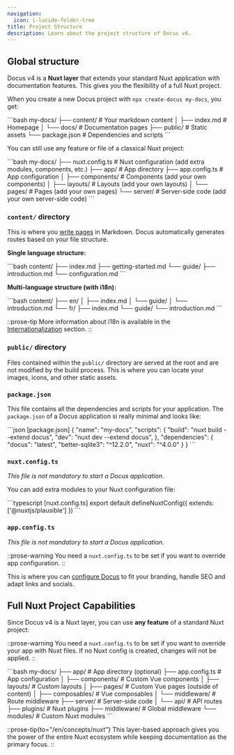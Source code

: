 ```yaml
---
navigation:
  icon: i-lucide-folder-tree
title: Project Structure
description: Learn about the project structure of Docus v4.
---
```


## Global structure

Docus v4 is a **Nuxt layer** that extends your standard Nuxt application with documentation features. This gives you the flexibility of a full Nuxt project.

When you create a new Docus project with `npx create-docus my-docs`, you get:

\`\`\`bash
my-docs/
├── content/             # Your markdown content
│   ├── index.md         # Homepage
│   └── docs/            # Documentation pages
├── public/              # Static assets
└── package.json         # Dependencies and scripts
\`\`\`

You can still use any feature or file of a classical Nuxt project:

\`\`\`bash
my-docs/
├── nuxt.config.ts       # Nuxt configuration (add extra modules, components, etc.)
├── app/                 # App directory
    ├── app.config.ts    # App configuration
│   ├── components/      # Components (add your own components)
│   ├── layouts/         # Layouts (add your own layouts)
│   └── pages/           # Pages (add your own pages)
└── server/              # Server-side code (add your own server-side code)
\`\`\`

### `content/` directory

This is where you [write pages](/en/concepts/edition) in Markdown. Docus automatically generates routes based on your file structure.

**Single language structure:**

\`\`\`bash
content/
├── index.md
├── getting-started.md
└── guide/
    ├── introduction.md
    └── configuration.md
\`\`\`

**Multi-language structure (with i18n):**

\`\`\`bash
content/
├── en/
│   ├── index.md
│   └── guide/
│       └── introduction.md
└── fr/
    ├── index.md
    └── guide/
        └── introduction.md
\`\`\`

::prose-tip
More information about i18n is available in the [Internationalization](/en/concepts/internationalization) section.
::

### `public/` directory

Files contained within the `public/` directory are served at the root and are not modified by the build process. This is where you can locate your images, icons, and other static assets.

### `package.json`

This file contains all the dependencies and scripts for your application. The `package.json` of
a Docus application si really minimal and looks like:

\`\`\`json [package.json]
{
  "name": "my-docs",
  "scripts": {
    "build": "nuxt build --extend docus",
    "dev": "nuxt dev --extend docus",
  },
  "dependencies": {
    "docus": "latest",
    "better-sqlite3": "^12.2.0",
    "nuxt": "^4.0.0"
  }
}
\`\`\`

### `nuxt.config.ts`

*This file is not mandatory to start a Docus application.*

You can add extra modules to your Nuxt configuration file:

\`\`\`typescript [nuxt.config.ts]
export default defineNuxtConfig({
  extends: ['@nuxtjs/plausible']
})
\`\`\`

### `app.config.ts`

*This file is not mandatory to start a Docus application.*

::prose-warning
You need a `nuxt.config.ts` to be set if you want to override app configuration.
::

This is where you can [configure Docus](/en/concepts/configuration) to fit your branding, handle SEO and adapt links and socials.

## Full Nuxt Project Capabilities

Since Docus v4 is a Nuxt layer, you can use **any feature** of a standard Nuxt project:

::prose-warning
You need a `nuxt.config.ts` to be set if you want to override your app with Nuxt files. If no Nuxt config is created, changes will not be applied.
::

\`\`\`bash
my-docs/
├── app/                 # App directory (optional)
    ├── app.config.ts    # App configuration
│   ├── components/      # Custom Vue components
│   ├── layouts/         # Custom layouts
│   ├── pages/           # Custom Vue pages (outside of content)
│   ├── composables/     # Vue composables
│   └── middleware/      # Route middleware
├── server/              # Server-side code
│   └── api/             # API routes
├── plugins/             # Nuxt plugins
├── middleware/          # Global middleware
└── modules/             # Custom Nuxt modules
\`\`\`

::prose-tip{to="/en/concepts/nuxt"}
This layer-based approach gives you the power of the entire Nuxt ecosystem while keeping documentation as the primary focus.
::
